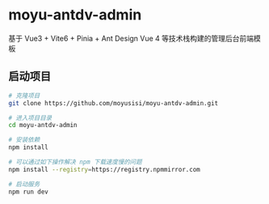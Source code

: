 # moyu-antdv-admin
基于 Vue3 + Vite6 + Pinia + Ant Design Vue 4 等技术栈构建的管理后台前端模板


## 启动项目
```bash
# 克隆项目
git clone https://github.com/moyusisi/moyu-antdv-admin.git

# 进入项目目录
cd moyu-antdv-admin

# 安装依赖
npm install

# 可以通过如下操作解决 npm 下载速度慢的问题
npm install --registry=https://registry.npmmirror.com

# 启动服务
npm run dev
```